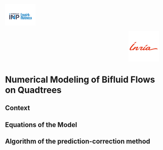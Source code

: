 <p align="left">
  <img src="logo.png" alt="Logo Gauche" width="100"/>
</p>
<p align="right">
  <img src="logo_inria.png" alt="Logo Droit" width="100"/>
</p>



# Numerical Modeling of Bifluid Flows on Quadtrees

## Context

## Equations of the Model

## Algorithm of the prediction-correction method